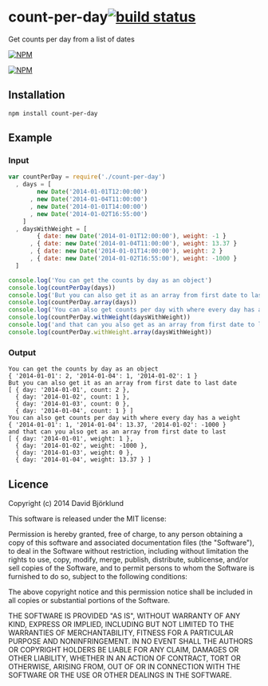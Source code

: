 # count-per-day[![build status](https://secure.travis-ci.org/kesla/count-per-day.png)](http://travis-ci.org/kesla/count-per-day)

Get counts per day from a list of dates

[![NPM](https://nodei.co/npm/count-per-day.png?downloads&stars)](https://nodei.co/npm/count-per-day/)

[![NPM](https://nodei.co/npm-dl/count-per-day.png)](https://nodei.co/npm/count-per-day/)

## Installation

```
npm install count-per-day
```

## Example

### Input

```javascript
var countPerDay = require('./count-per-day')
  , days = [
        new Date('2014-01-01T12:00:00')
      , new Date('2014-01-04T11:00:00')
      , new Date('2014-01-01T14:00:00')
      , new Date('2014-01-02T16:55:00')
    ]
  , daysWithWeight = [
        { date: new Date('2014-01-01T12:00:00'), weight: -1 }
      , { date: new Date('2014-01-04T11:00:00'), weight: 13.37 }
      , { date: new Date('2014-01-01T14:00:00'), weight: 2 }
      , { date: new Date('2014-01-02T16:55:00'), weight: -1000 }        
  ]

console.log('You can get the counts by day as an object')
console.log(countPerDay(days))
console.log('But you can also get it as an array from first date to last date')
console.log(countPerDay.array(days))
console.log('You can also get counts per day with where every day has a weight')
console.log(countPerDay.withWeight(daysWithWeight))
console.log('and that can you also get as an array from first date to last')
console.log(countPerDay.withWeight.array(daysWithWeight))
```

### Output

```
You can get the counts by day as an object
{ '2014-01-01': 2, '2014-01-04': 1, '2014-01-02': 1 }
But you can also get it as an array from first date to last date
[ { day: '2014-01-01', count: 2 },
  { day: '2014-01-02', count: 1 },
  { day: '2014-01-03', count: 0 },
  { day: '2014-01-04', count: 1 } ]
You can also get counts per day with where every day has a weight
{ '2014-01-01': 1, '2014-01-04': 13.37, '2014-01-02': -1000 }
and that can you also get as an array from first date to last
[ { day: '2014-01-01', weight: 1 },
  { day: '2014-01-02', weight: -1000 },
  { day: '2014-01-03', weight: 0 },
  { day: '2014-01-04', weight: 13.37 } ]
```

## Licence

Copyright (c) 2014 David Björklund

This software is released under the MIT license:

Permission is hereby granted, free of charge, to any person obtaining a copy
of this software and associated documentation files (the "Software"), to deal
in the Software without restriction, including without limitation the rights
to use, copy, modify, merge, publish, distribute, sublicense, and/or sell
copies of the Software, and to permit persons to whom the Software is
furnished to do so, subject to the following conditions:

The above copyright notice and this permission notice shall be included in
all copies or substantial portions of the Software.

THE SOFTWARE IS PROVIDED "AS IS", WITHOUT WARRANTY OF ANY KIND, EXPRESS OR
IMPLIED, INCLUDING BUT NOT LIMITED TO THE WARRANTIES OF MERCHANTABILITY,
FITNESS FOR A PARTICULAR PURPOSE AND NONINFRINGEMENT. IN NO EVENT SHALL THE
AUTHORS OR COPYRIGHT HOLDERS BE LIABLE FOR ANY CLAIM, DAMAGES OR OTHER
LIABILITY, WHETHER IN AN ACTION OF CONTRACT, TORT OR OTHERWISE, ARISING FROM,
OUT OF OR IN CONNECTION WITH THE SOFTWARE OR THE USE OR OTHER DEALINGS IN
THE SOFTWARE.

